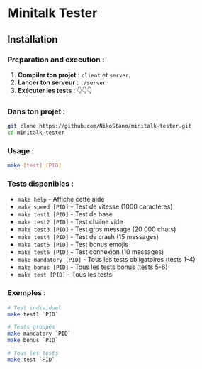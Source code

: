 # Minitalk Tester

## Installation

### Preparation and execution :

1. **Compiler ton projet** : `client` et `server`.
2. **Lancer ton serveur** : `./server`
3. **Exécuter les tests** : 👇👇👇

### Dans ton projet :
```bash
git clone https://github.com/NikoStano/minitalk-tester.git
cd minitalk-tester
```

### Usage :
```bash
make [test] [PID]
```

### Tests disponibles :

- `make help` 			- Affiche cette aide
- `make speed [PID]` 	- Test de vitesse (1000 caractères)
- `make test1 [PID]` 	- Test de base
- `make test2 [PID]` 	- Test chaîne vide
- `make test3 [PID]` 	- Test gros message (20 000 chars)
- `make test4 [PID]` 	- Test de crash (15 messages)
- `make test5 [PID]` 	- Test bonus emojis
- `make test6 [PID]` 	- Test connexion (10 messages)
- `make mandatory [PID]` - Tous les tests obligatoires (tests 1-4)
- `make bonus [PID]` 	- Tous les tests bonus (tests 5-6)
- `make test [PID]` 	- Tous les tests

### Exemples :

```bash
# Test individuel
make test1 `PID`

# Tests groupés
make mandatory `PID`
make bonus `PID`

# Tous les tests
make test `PID`
```

